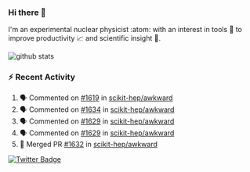 ### Hi there 👋 

I'm an experimental nuclear physicist :atom: with an interest in tools :wrench: to improve productivity :chart_with_upwards_trend: and scientific insight :telescope:.

![github stats](https://github-readme-stats.vercel.app/api?username=agoose77&show_icons=true&hide_rank=true&hide_title=true&bg_color=30,e76445,904e95&text_color=efe3ec&icon_color=efe3ec)
<!--
**agoose77/agoose77** is a ✨ _special_ ✨ repository because its `README.md` (this file) appears on your GitHub profile.

Here are some ideas to get you started:

- 🔭 I’m currently working on ...
- 🌱 I’m currently learning ...
- 👯 I’m looking to collaborate on ...
- 🤔 I’m looking for help with ...
- 💬 Ask me about ...
- 📫 How to reach me: ...
- 😄 Pronouns: ...
- ⚡ Fun fact: ...
-->

### :zap: Recent Activity
<!--START_SECTION:activity-->
1. 🗣 Commented on [#1619](https://github.com/scikit-hep/awkward/issues/1619) in [scikit-hep/awkward](https://github.com/scikit-hep/awkward)
2. 🗣 Commented on [#1634](https://github.com/scikit-hep/awkward/issues/1634) in [scikit-hep/awkward](https://github.com/scikit-hep/awkward)
3. 🗣 Commented on [#1629](https://github.com/scikit-hep/awkward/issues/1629) in [scikit-hep/awkward](https://github.com/scikit-hep/awkward)
4. 🗣 Commented on [#1629](https://github.com/scikit-hep/awkward/issues/1629) in [scikit-hep/awkward](https://github.com/scikit-hep/awkward)
5. 🎉 Merged PR [#1632](https://github.com/scikit-hep/awkward/pull/1632) in [scikit-hep/awkward](https://github.com/scikit-hep/awkward)
<!--END_SECTION:activity-->


[![Twitter Badge](https://img.shields.io/twitter/follow/agoose77?style=flat-square&logo=Twitter&logoColor=white&color=cornflowerblue)](https://twitter.com/agoose77)
